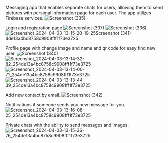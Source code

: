 Messaging app that enables separate chats for users, allowing them to send pictures with personal information page for each user. The app utilizes Firebase services.
![Screenshot (335)](https://github.com/swilam202/Rawabet/assets/123952365/97488ea5-707d-4990-a89a-6d6ae1af3376)

Login and registration page
![Screenshot (337)](https://github.com/swilam202/Rawabet/assets/123952365/f358f2c9-8788-488e-afc0-0bda5c058dbb)
![Screenshot (336)](https://github.com/swilam202/Rawabet/assets/123952365/6e60add8-e8bf-4e39-b1ae-9b1c7441c522)
![Screenshot_2024-04-03-13-15-20-19_25![Screenshot (341)](https://github.com/swilam202/Rawabet/assets/123952365/2235cd80-007b-47dd-8757-fa1d6558faaf)
4de13a4bc8758c9908fff1f73e3725](https://github.com/swilam202/Rawabet/assets/123952365/ca3de4b0-8b0a-4228-8777-84b3387ca22c)

Profile page with change image and name and qr code for easy find new user.
![Screenshot (340)](https://github.com/swilam202/Rawabet/assets/123952365/b982e3b3-4e36-4fa7-8354-696f9b83062b)
![Screenshot_2024-04-03-13-14-32-82_254de13a4bc8758c9908fff1f73e3725](https://github.com/swilam202/Rawabet/assets/123952365/ec968d4a-a49a-4ecf-bb18-38811cfa921e)
![Screenshot_2024-04-03-13-14-00-71_254de13a4bc8758c9908fff1f73e3725](https://github.com/swilam202/Rawabet/assets/123952365/6baa7f76-634d-4c0e-b2be-dffa35686e8a)
![Screenshot_2024-04-03-13-13-44-39_254de13a4bc8758c9908fff1f73e3725](https://github.com/swilam202/Rawabet/assets/123952365/52694750-92c2-4ad8-b452-6676296c168a)

Add new contact by email. 
![Screenshot (342)](https://github.com/swilam202/Rawabet/assets/123952365/553e9d43-7902-4da7-8577-65bb7027813e)

Notifications if someone sends you new message for you. 
![Screenshot_2024-04-03-13-16-08-25_254de13a4bc8758c9908fff1f73e3725](https://github.com/swilam202/Rawabet/assets/123952365/89ef4b39-0d27-471c-8b3a-bf9273cf1187)

Private chats with the ability to send messages and images.
![Screenshot_2024-04-03-13-15-36-76_254de13a4bc8758c9908fff1f73e3725](https://github.com/swilam202/Rawabet/assets/123952365/02a13655-9b9b-4a4a-a602-ba297a218ba9)
